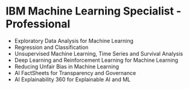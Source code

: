 # IBM Machine Learning Specialist - Professional 
* Exploratory Data Analysis for Machine Learning
* Regression and Classification
* Unsupervised Machine Learning, Time Series and Survival Analysis
* Deep Learning and Reinforcement Learning for Machine Learning
* Reducing Unfair Bias in Machine Learning
* AI FactSheets for Transparency and Governance
* AI Explainability 360 for Explainable AI and ML
